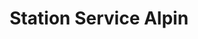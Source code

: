 ---
title: "Station Service Alpin"
url: /sainte-brigitte-de-laval/station-service-alpin/
shop: car repair
---